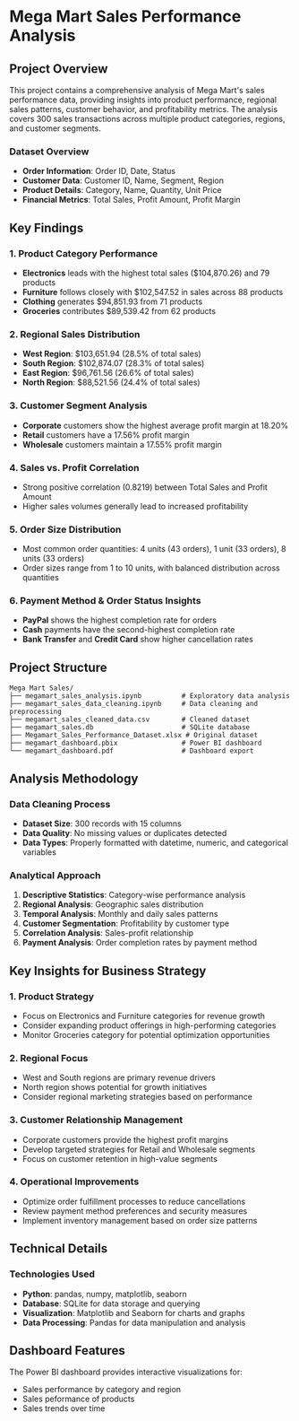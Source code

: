 # Mega Mart Sales Performance Analysis

## Project Overview
This project contains a comprehensive analysis of Mega Mart's sales performance data, providing insights into product performance, regional sales patterns, customer behavior, and profitability metrics. The analysis covers 300 sales transactions across multiple product categories, regions, and customer segments.

### Dataset Overview
- **Order Information**: Order ID, Date, Status
- **Customer Data**: Customer ID, Name, Segment, Region
- **Product Details**: Category, Name, Quantity, Unit Price
- **Financial Metrics**: Total Sales, Profit Amount, Profit Margin

## Key Findings

### 1. **Product Category Performance**
- **Electronics** leads with the highest total sales ($104,870.26) and 79 products
- **Furniture** follows closely with $102,547.52 in sales across 88 products
- **Clothing** generates $94,851.93 from 71 products
- **Groceries** contributes $89,539.42 from 62 products

### 2. **Regional Sales Distribution**
- **West Region**: $103,651.94 (28.5% of total sales)
- **South Region**: $102,874.07 (28.3% of total sales)
- **East Region**: $96,761.56 (26.6% of total sales)
- **North Region**: $88,521.56 (24.4% of total sales)

### 3. **Customer Segment Analysis**
- **Corporate** customers show the highest average profit margin at 18.20%
- **Retail** customers have a 17.56% profit margin
- **Wholesale** customers maintain a 17.55% profit margin

### 4. **Sales vs. Profit Correlation**
- Strong positive correlation (0.8219) between Total Sales and Profit Amount
- Higher sales volumes generally lead to increased profitability

### 5. **Order Size Distribution**
- Most common order quantities: 4 units (43 orders), 1 unit (33 orders), 8 units (33 orders)
- Order sizes range from 1 to 10 units, with balanced distribution across quantities

### 6. **Payment Method & Order Status Insights**
- **PayPal** shows the highest completion rate for orders
- **Cash** payments have the second-highest completion rate
- **Bank Transfer** and **Credit Card** show higher cancellation rates

## Project Structure

```
Mega Mart Sales/
├── megamart_sales_analysis.ipynb          # Exploratory data analysis 
├── megamart_sales_data_cleaning.ipynb     # Data cleaning and preprocessing
├── megamart_sales_cleaned_data.csv        # Cleaned dataset
├── megamart_sales.db                      # SQLite database
├── Megamart_Sales_Performance_Dataset.xlsx # Original dataset
├── megamart_dashboard.pbix                # Power BI dashboard
└── megamart_dashboard.pdf                 # Dashboard export
```

## Analysis Methodology

### Data Cleaning Process
- **Dataset Size**: 300 records with 15 columns
- **Data Quality**: No missing values or duplicates detected
- **Data Types**: Properly formatted with datetime, numeric, and categorical variables

### Analytical Approach
1. **Descriptive Statistics**: Category-wise performance analysis
2. **Regional Analysis**: Geographic sales distribution
3. **Temporal Analysis**: Monthly and daily sales patterns
4. **Customer Segmentation**: Profitability by customer type
5. **Correlation Analysis**: Sales-profit relationship
6. **Payment Analysis**: Order completion rates by payment method

## Key Insights for Business Strategy

### 1. **Product Strategy**
- Focus on Electronics and Furniture categories for revenue growth
- Consider expanding product offerings in high-performing categories
- Monitor Groceries category for potential optimization opportunities

### 2. **Regional Focus**
- West and South regions are primary revenue drivers
- North region shows potential for growth initiatives
- Consider regional marketing strategies based on performance

### 3. **Customer Relationship Management**
- Corporate customers provide the highest profit margins
- Develop targeted strategies for Retail and Wholesale segments
- Focus on customer retention in high-value segments

### 4. **Operational Improvements**
- Optimize order fulfillment processes to reduce cancellations
- Review payment method preferences and security measures
- Implement inventory management based on order size patterns

## Technical Details

### Technologies Used
- **Python**: pandas, numpy, matplotlib, seaborn
- **Database**: SQLite for data storage and querying
- **Visualization**: Matplotlib and Seaborn for charts and graphs
- **Data Processing**: Pandas for data manipulation and analysis

## Dashboard Features
The Power BI dashboard provides interactive visualizations for:
- Sales performance by category and region
- Sales peformance of products
- Sales trends over time
